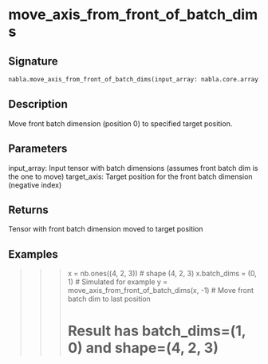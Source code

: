 # move_axis_from_front_of_batch_dims

## Signature

```python
nabla.move_axis_from_front_of_batch_dims(input_array: nabla.core.array.Array, target_axis: int) -> nabla.core.array.Array
```

## Description

Move front batch dimension (position 0) to specified target position.

Parameters
----------
input_array: Input tensor with batch dimensions (assumes front batch dim is the one to move)
target_axis: Target position for the front batch dimension (negative index)

Returns
-------
Tensor with front batch dimension moved to target position

Examples
--------
>>> x = nb.ones((4, 2, 3))  # shape (4, 2, 3)
>>> x.batch_dims = (0, 1)  # Simulated for example
>>> y = move_axis_from_front_of_batch_dims(x, -1)  # Move front batch dim to last position
>>> # Result has batch_dims=(1, 0) and shape=(4, 2, 3)

